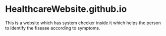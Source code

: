 # HealthcareWebsite.github.io
This is a website which has system checker inside it which helps the person to identify the fisease according to symptoms.

